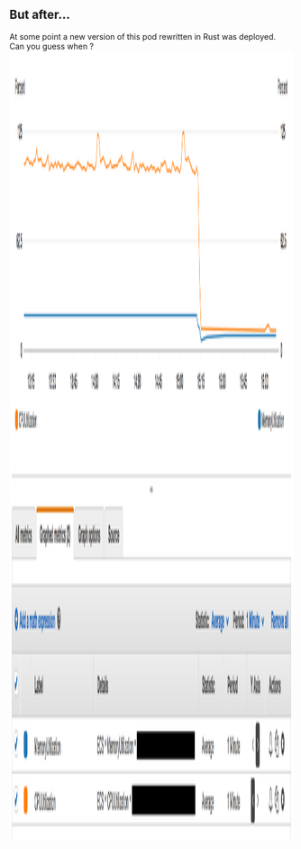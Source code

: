 ## But after...
At some point a new version of this pod rewritten in Rust was deployed.  
Can you guess when ?
<img src="lib/images/rust-node.png" style="height: 35vh"/>